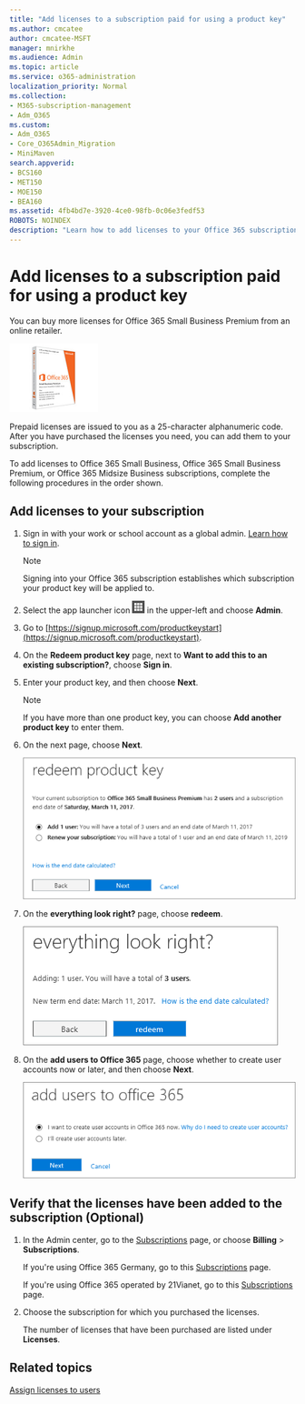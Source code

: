 ```yaml
---
title: "Add licenses to a subscription paid for using a product key"
ms.author: cmcatee
author: cmcatee-MSFT
manager: mnirkhe
ms.audience: Admin
ms.topic: article
ms.service: o365-administration
localization_priority: Normal
ms.collection: 
- M365-subscription-management 
- Adm_O365
ms.custom:
- Adm_O365
- Core_O365Admin_Migration
- MiniMaven
search.appverid:
- BCS160
- MET150
- MOE150
- BEA160
ms.assetid: 4fb4bd7e-3920-4ce0-98fb-0c06e3fedf53
ROBOTS: NOINDEX
description: "Learn how to add licenses to your Office 365 subscription."
---
```


# Add licenses to a subscription paid for using a product key

You can buy more licenses for Office 365 Small Business Premium from an online retailer.
  
![Office 365 Small Business Premium](../media/87962c78-813b-4635-ae2c-2e8371723e86.png)
  
Prepaid licenses are issued to you as a 25-character alphanumeric code. After you have purchased the licenses you need, you can add them to your subscription.
  
To add licenses to Office 365 Small Business, Office 365 Small Business Premium, or Office 365 Midsize Business subscriptions, complete the following procedures in the order shown.
  
## Add licenses to your subscription
  
1. Sign in with your work or school account as a global admin. [Learn how to sign in](https://support.office.com/article/e9eb7d51-5430-4929-91ab-6157c5a050b4).
    
    > [!NOTE]
    > Signing into your Office 365 subscription establishes which subscription your product key will be applied to. 
  
2. Select the app launcher icon ![Office 365 app launcher icon](../media/0aaa6945-f9a4-4b13-bf5f-d5c5dbe978fb.png) in the upper-left and choose **Admin**.
    
3. Go to [https://signup.microsoft.com/productkeystart](https://signup.microsoft.com/productkeystart).
    
4. On the **Redeem product key** page, next to **Want to add this to an existing subscription?**, choose **Sign in**.
    
5. Enter your product key, and then choose **Next**.
    
    > [!NOTE]
    > If you have more than one product key, you can choose **Add another product key** to enter them. 
  
6. On the next page, choose **Next**.
    
    ![Select Next to add your user license(s).](../media/4084d035-d3ef-4046-ba26-8b1d776c3b82.png)
  
7. On the **everything look right?** page, choose **redeem**.
    
    ![Select "redeem" on the Everything look right? page.](../media/e1e0156a-c1d1-44fa-8b28-1d3fe558f943.png)
  
8. On the **add users to Office 365** page, choose whether to create user accounts now or later, and then choose **Next**.
    
    ![On the "add users to office 365" page, choose whether to create user accounts now or later and then choose Next.](../media/d99c0691-cc13-4443-a3d0-aaf09a5448d4.png)
  
## Verify that the licenses have been added to the subscription (Optional)
  
1. In the Admin center, go to the <a href="https://go.microsoft.com/fwlink/p/?linkid=842054" target="_blank">Subscriptions</a> page, or choose **Billing** \> **Subscriptions**.
    
    If you're using Office 365 Germany, go to this <a href="https://go.microsoft.com/fwlink/p/?linkid=847745" target="_blank">Subscriptions</a> page. 
    
    If you're using Office 365 operated by 21Vianet, go to this <a href="https://go.microsoft.com/fwlink/p/?linkid=850626" target="_blank">Subscriptions</a> page. 
    
2. Choose the subscription for which you purchased the licenses.
    
    The number of licenses that have been purchased are listed under **Licenses**.
    
## Related topics

[Assign licenses to users](../subscriptions-and-billing/assign-licenses-to-users.md)